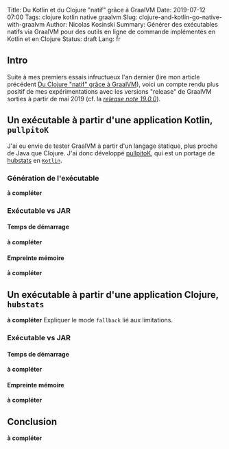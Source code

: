 Title: Du Kotlin et du Clojure "natif" grâce à GraalVM
Date: 2019-07-12 07:00
Tags: clojure kotlin native graalvm
Slug: clojure-and-kotlin-go-native-with-graalvm
Author: Nicolas Kosinski
Summary: Générer des exécutables natifs via GraalVM pour des outils en ligne de commande implémentés en Kotlin et en Clojure 
Status: draft
Lang: fr

## Intro

Suite à mes premiers essais infructueux l'an dernier (lire mon article précédent [Du Clojure "natif" grâce à GraalVM](https://nicokosi.github.io/clojure-goes-native-with-graalvm.html)), voici un compte rendu plus positif de mes expérimentations avec 
les versions "release" de GraalVM sorties à partir de mai 2019 (cf. la [_release note 19.0.0_](https://github.com/oracle/graal/releases/tag/vm-19.0.0)).

## Un exécutable à partir d'une application Kotlin, `pullpitoK`

J'ai eu envie de tester GraalVM à partir d'un langage statique, plus proche de Java que Clojure. J'ai donc développé [pullpitoK](https://github.com/nicokosi/pullpitoK/), qui est un portage de [hubstats](https://github.com/nicokosi/hubstats) en [`Kotlin`](https://kotlinlang.org/).

### Génération de l'exécutable
**à compléter**

### Exécutable vs JAR

#### Temps de démarrage
**à compléter**

#### Empreinte mémoire
**à compléter**

## Un exécutable à partir d'une application Clojure, `hubstats`
**à compléter**
Expliquer le mode `fallback` lié aux limitations.

### Exécutable vs JAR
#### Temps de démarrage
**à compléter**

#### Empreinte mémoire
**à compléter**

## Conclusion
**à compléter**